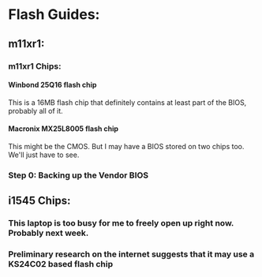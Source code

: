Flash Guides:
=============

m11xr1:
-------

### m11xr1 Chips:


#### Winbond 25Q16 flash chip

This is a 16MB flash chip that definitely contains at least part of the BIOS,
probably all of it.

#### Macronix MX25L8005 flash chip

This might be the CMOS. But I may have a BIOS stored on two chips too. We'll
just have to see.


### Step 0: Backing up the Vendor BIOS



i1545 Chips:
------------

### This laptop is too busy for me to freely open up right now. Probably next week.

### Preliminary research on the internet suggests that it may use a KS24C02 based flash chip
